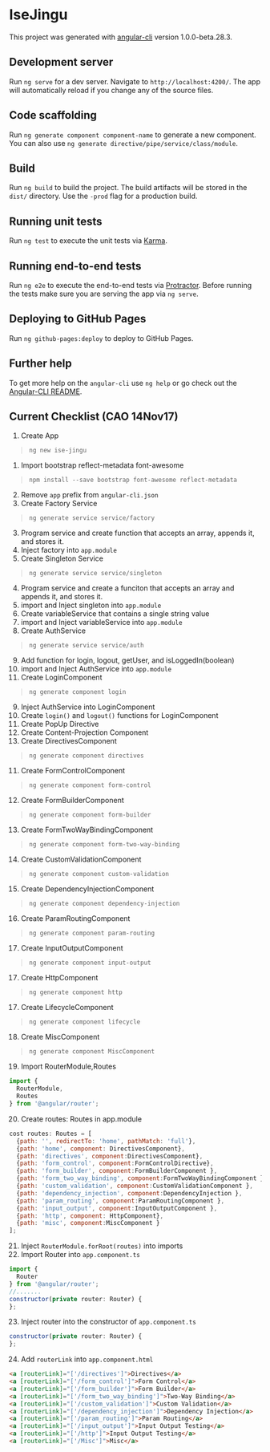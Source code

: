 # IseJingu

This project was generated with [angular-cli](https://github.com/angular/angular-cli) version 1.0.0-beta.28.3.

## Development server
Run `ng serve` for a dev server. Navigate to `http://localhost:4200/`. The app will automatically reload if you change any of the source files.

## Code scaffolding

Run `ng generate component component-name` to generate a new component. You can also use `ng generate directive/pipe/service/class/module`.

## Build

Run `ng build` to build the project. The build artifacts will be stored in the `dist/` directory. Use the `-prod` flag for a production build.

## Running unit tests

Run `ng test` to execute the unit tests via [Karma](https://karma-runner.github.io).

## Running end-to-end tests

Run `ng e2e` to execute the end-to-end tests via [Protractor](http://www.protractortest.org/).
Before running the tests make sure you are serving the app via `ng serve`.

## Deploying to GitHub Pages

Run `ng github-pages:deploy` to deploy to GitHub Pages.

## Further help

To get more help on the `angular-cli` use `ng help` or go check out the [Angular-CLI README](https://github.com/angular/angular-cli/blob/master/README.md).


## Current Checklist (CAO 14Nov17)

1. Create App
> `ng new ise-jingu`
1. Import bootstrap reflect-metadata font-awesome
> `npm install --save bootstrap font-awesome reflect-metadata`
2. Remove `app` prefix from `angular-cli.json`
2. Create Factory Service
> `ng generate service service/factory`
3. Program service and create function that accepts an array, appends it, and stores it.
3. Inject factory into `app.module`
3. Create Singleton Service
> `ng generate service service/singleton`
4. Program service and create a funciton that accepts an array and appends it, and stores it.
5. import and Inject singleton into `app.module`
6. Create variableService that contains a single string value
7. import and Inject variableService into `app.module`
8. Create AuthService
> `ng generate service service/auth`
9. Add function for login, logout, getUser, and isLoggedIn(boolean)
9. import and Inject AuthService into `app.module`
9. Create LoginComponent
> `ng generate component login`
9. Inject AuthService into LoginComponent
10. Create `login()` and `logout()` functions for LoginComponent
10. Create PopUp Directive
10. Create Content-Projection Component
10. Create DirectivesComponent
> `ng generate component directives`
11. Create FormControlComponent
> `ng generate component form-control`
12. Create FormBuilderComponent
> `ng generate component form-builder`
13. Create FormTwoWayBindingComponent
> `ng generate component form-two-way-binding`
14. Create CustomValidationComponent
> `ng generate component custom-validation`
15. Create DependencyInjectionComponent
> `ng generate component dependency-injection`
16. Create ParamRoutingComponent
> `ng generate component param-routing`
17. Create InputOutputComponent
> `ng generate component input-output`
17. Create HttpComponent
> `ng generate component http`
17. Create LifecycleComponent
> `ng generate component lifecycle`
18. Create MiscComponent
> `ng generate component MiscComponent`
19. Import RouterModule,Routes
```javascript
import {
  RouterModule,
  Routes
} from '@angular/router';
```
20. Create routes: Routes in app.module
```javascript
cost routes: Routes = [
  {path: '', redirectTo: 'home', pathMatch: 'full'},
  {path: 'home', component: DirectivesComponent},
  {path: 'directives', component:DirectivesComponent},
  {path: 'form_control', component:FormControlDirective},
  {path: 'form_builder', component:FormBuilderComponent },
  {path: 'form_two_way_binding', component:FormTwoWayBindingComponent },
  {path: 'custom_validation', component:CustomValidationComponent },
  {path: 'dependency_injection', component:DependencyInjection },
  {path: 'param_routing', component:ParamRoutingComponent },
  {path: 'input_output', component:InputOutputComponent },
  {path: 'http', component: HttpComponent},
  {path: 'misc', component:MiscComponent }
];
```
21. Inject `RouterModule.forRoot(routes)` into imports
22. Import Router into `app.component.ts`
```javascript
import {
  Router
} from '@angular/router';
//.......
constructor(private router: Router) {
};
```
23. Inject router into the constructor of `app.component.ts`
```javascript
constructor(private router: Router) {
};
```
24. Add `routerLink` into `app.component.html`
```html
<a [routerLink]="['/directives']">Directives</a>
<a [routerLink]="['/form_control']">Form Control</a>
<a [routerLink]="['/form_builder']">Form Builder</a>
<a [routerLink]="['/form_two_way_binding']">Two-Way Binding</a>
<a [routerLink]="['/custom_validation']">Custom Validation</a>
<a [routerLink]="['/dependency_injection']">Dependency Injection</a>
<a [routerLink]="['/param_routing']">Param Routing</a>
<a [routerLink]="['/input_output']">Input Output Testing</a>
<a [routerLink]="['/http']">Input Output Testing</a>
<a [routerLink]="['/Misc']">Misc</a>
```

